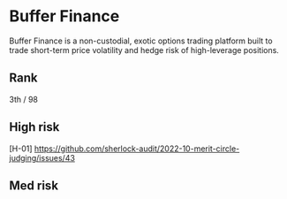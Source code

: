 # Buffer Finance
Buffer Finance is a non-custodial, exotic options trading platform built to trade short-term price volatility and hedge risk of high-leverage positions.

## Rank
3th / 98

## High risk
[H-01] https://github.com/sherlock-audit/2022-10-merit-circle-judging/issues/43

## Med risk

